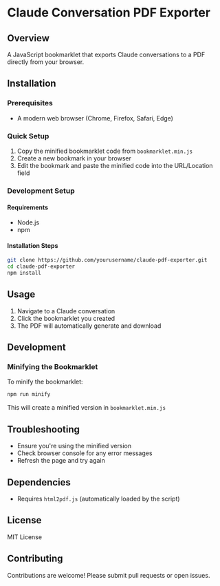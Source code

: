 # Claude Conversation PDF Exporter

## Overview

A JavaScript bookmarklet that exports Claude conversations to a PDF directly from your browser.

## Installation

### Prerequisites

- A modern web browser (Chrome, Firefox, Safari, Edge)

### Quick Setup

1. Copy the minified bookmarklet code from `bookmarklet.min.js`
2. Create a new bookmark in your browser
3. Edit the bookmark and paste the minified code into the URL/Location field

### Development Setup

#### Requirements
- Node.js
- npm

#### Installation Steps
```bash
git clone https://github.com/yourusername/claude-pdf-exporter.git
cd claude-pdf-exporter
npm install
```

## Usage

1. Navigate to a Claude conversation
2. Click the bookmarklet you created
3. The PDF will automatically generate and download

## Development

### Minifying the Bookmarklet

To minify the bookmarklet:

```bash
npm run minify
```

This will create a minified version in `bookmarklet.min.js`

## Troubleshooting

- Ensure you're using the minified version
- Check browser console for any error messages
- Refresh the page and try again

## Dependencies

- Requires `html2pdf.js` (automatically loaded by the script)

## License

MIT License

## Contributing

Contributions are welcome! Please submit pull requests or open issues.
